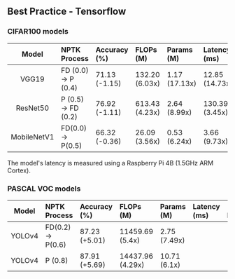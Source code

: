 ## Best Practice - Tensorflow
### CIFAR100 models
|Model|NPTK Process|Accuracy (%)|FLOPs (M)|Params (M)|Latency (ms)|Best Practice|
|:---:|:---|:---|:---|:---|:---|:---:|
|VGG19|FD (0.0) &rarr; P (0.4)|71.13 (-1.15)|132.20 (6.03x)|1.17 (17.13x)|12.85 (14.73x)|[![](https://colab.research.google.com/assets/colab-badge.svg)](https://colab.research.google.com/github/Nota-NetsPresso/NetsPresso-CompressionToolkit-ModelZoo/blob/main/best_practices/tensorflow/cifar100_models/VGG19.ipynb)|
|ResNet50|P (0.5) &rarr; FD (0.2)|76.92 (-1.11)|613.43 (4.23x)|2.64 (8.99x)|130.39 (3.45x)|[![](https://colab.research.google.com/assets/colab-badge.svg)](https://colab.research.google.com/github/Nota-NetsPresso/NetsPresso-CompressionToolkit-ModelZoo/blob/main/best_practices/tensorflow/cifar100_models/ResNet50.ipynb)|
|MobileNetV1|FD(0.0) &rarr; P(0.5)| 66.32 (-0.36)|26.09 (3.56x)| 0.53 (6.24x)|3.66 (9.73x)|[![](https://colab.research.google.com/assets/colab-badge.svg)](https://colab.research.google.com/github/Nota-NetsPresso/NetsPresso-CompressionToolkit-ModelZoo/blob/main/best_practices/tensorflow/cifar100_models/MobileNetV1.ipynb)|

The model's latency is measured using a Raspberry Pi 4B (1.5GHz ARM Cortex).

### PASCAL VOC models
|Model|NPTK Process|Accuracy (%)|FLOPs (M)|Params (M)|Latency (ms)|Best Practice|
|:---:|:---|:---|:---|:---|:---|:---:|
|YOLOv4|FD(0.2) &rarr; P(0.6)|87.23 (+5.01)|11459.69 (5.4x)|2.75 (7.49x)||[![](https://colab.research.google.com/assets/colab-badge.svg)](https://colab.research.google.com/github/Nota-NetsPresso/NetsPresso-CompressionToolkit-ModelZoo/blob/main/best_practices/tensorflow/pascal_voc_models/YOLOv4.ipynb)|
|YOLOv4|P (0.8)|87.91 (+5.69)|14437.96 (4.29x)|10.71 (6.1x)||[![](https://colab.research.google.com/assets/colab-badge.svg)](https://colab.research.google.com/github/Nota-NetsPresso/NetsPresso-CompressionToolkit-ModelZoo/blob/main/best_practices/tensorflow/pascal_voc_models/YOLOv4.ipynb)|
